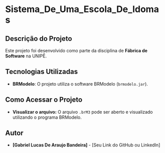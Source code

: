 # Sistema_De_Uma_Escola_De_Idomas

## Descrição do Projeto
Este projeto foi desenvolvido como parte da disciplina de **Fábrica de Software** na UNIPÊ.

## Tecnologias Utilizadas
* **BRModelo**: O projeto utiliza o software BRModelo (`brmodelo.jar`).

## Como Acessar o Projeto
* **Visualizar o arquivo:** O arquivo `.brM3` pode ser aberto e visualizado utilizando o programa BRModelo.

## Autor
* **[Gabriel Lucas De Araujo Bandeira]** - [Seu Link do GitHub ou LinkedIn]
